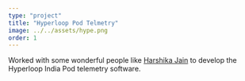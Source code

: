 ```yaml
---
type: "project"
title: "Hyperloop Pod Telmetry"
image: ../../assets/hype.png
order: 1
---
```

Worked with some wonderful people like [Harshika Jain](https://www.linkedin.com/in/harshikajain/) to develop the Hyperloop India Pod telemetry software.

